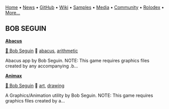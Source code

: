 [Home](https://qb64.com) • [News](/news.md) • [GitHub](/github.md) • [Wiki](/wiki.md) • [Samples](/samples.md) • [Media](/media.md) • [Community](/community.md) • [Rolodex](/rolodex.md) • [More...](/more.md)

## BOB SEGUIN

**[Abacus](abacus/index.md)**

[🐝 Bob Seguin](bob-seguin.md) 🔗 [abacus](abacus.md), [arithmetic](arithmetic.md)

Abacus app by Bob Seguin.  NOTE: This game requires graphics files created by any accompanying .b...

**[Animax](animax/index.md)**

[🐝 Bob Seguin](bob-seguin.md) 🔗 [art](art.md), [drawing](drawing.md)

A Graphics/Animation utility by Bob Seguin.  NOTE: This game requires graphics files created by a...
